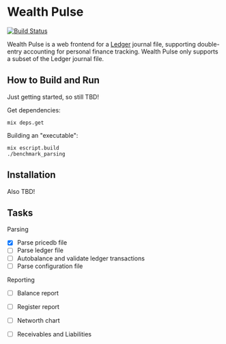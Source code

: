 # Wealth Pulse

[![Build Status](https://travis-ci.org/readysetmark/wealth_pulse_elixir.svg?branch=master)](https://travis-ci.org/readysetmark/wealth_pulse_elixir)

Wealth Pulse is a web frontend for a [Ledger][1] journal file, supporting double-entry accounting
for personal finance tracking. Wealth Pulse only supports a subset of the Ledger journal file.

## How to Build and Run

Just getting started, so still TBD!

Get dependencies:

	mix deps.get

Building an "executable":

	mix escript.build
	./benchmark_parsing


## Installation

Also TBD!


## Tasks

Parsing
- [x] Parse pricedb file
- [ ] Parse ledger file
- [ ] Autobalance and validate ledger transactions
- [ ] Parse configuration file

Reporting
- [ ] Balance report
- [ ] Register report
- [ ] Networth chart
- [ ] Receivables and Liabilities




[1]: http://www.ledger-cli.org/
